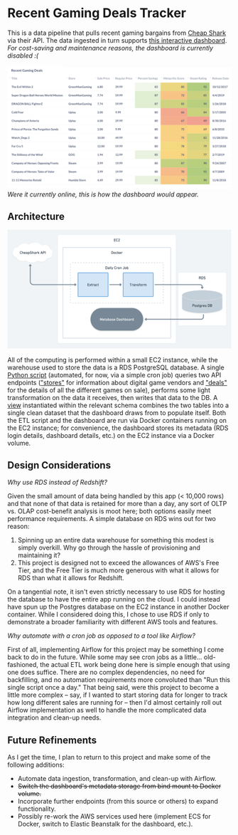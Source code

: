 # Recent Gaming Deals Tracker

This is a data pipeline that pulls recent gaming bargains from [Cheap Shark](https://www.cheapshark.com/) via their API. The data ingested in turn supports [this interactive dashboard](http://18.214.233.99:3000/public/dashboard/fe0614d2-c8a3-4f8c-a1a9-a694c85055cf). *For cost-saving and maintenance reasons, the dashboard is currently disabled :(*

[![dashboard_preview](images/dashboard_preview.png)](http://18.214.233.99:3000/public/dashboard/fe0614d2-c8a3-4f8c-a1a9-a694c85055cf)
*Were it currently online, this is how the dashboard would appear.* 

## Architecture

![Architecture Diagram](images/games_savings_arch.png)

All of the computing is performed within a small EC2 instance, while the warehouse used to store the data is a RDS PostgreSQL database. A single [Python script](src/api_etl.py) (automated, for now, via a simple cron job) queries two API endpoints (["stores"](https://apidocs.cheapshark.com/#f0bc20fe-688b-68d9-df27-22d6f6441849) for information about digital game vendors and ["deals"](https://apidocs.cheapshark.com/#c33f57dd-3bb3-3b1f-c454-08cab413a115) for the details of all the different games on sale), performs some light transformation on the data it receives, then writes that data to the DB. A [view](sql_scripts/dashboard_view.sql) instantiated within the relevant schema combines the two tables into a single clean dataset that the dashboard draws from to populate itself. Both the ETL script and the dashboard are run via Docker containers running on the EC2 instance; for convenience, the dashboard stores its metadata (RDS login details, dashboard details, etc.) on the EC2 instance via a Docker volume.

## Design Considerations

*Why use RDS instead of Redshift?*
  
Given the small amount of data being handled by this app (< 10,000 rows) and that none of that data is retained for more than a day, any sort of OLTP vs. OLAP cost-benefit analysis is moot here; both options easily meet performance requirements. A simple database on RDS wins out for two reason:
1) Spinning up an entire data warehouse for something this modest is simply overkill. Why go through the hassle of provisioning and maintaining it?
2) This project is designed not to exceed the allowances of AWS's Free Tier, and the Free Tier is much more generous with what it allows for RDS than what it allows for Redshift.
  
On a tangential note, it isn't even strictly necessary to use RDS for hosting the database to have the entire app running on the cloud. I could instead have spun up the Postgres database on the EC2 instance in another Docker container. While I considered doing this, I chose to use RDS if only to demonstrate a broader familiarity with different AWS tools and features.
  
*Why automate with a cron job as opposed to a tool like Airflow?*
  
First of all, implementing Airflow for this project may be something I come back to do in the future. While some may see cron jobs as a little... old-fashioned, the actual ETL work being done here is simple enough that using one does suffice. There are no complex dependencies, no need for backfilling, and no automation requirements more convoluted than "Run this single script once a day." That being said, were this project to become a little more complex – say, if I wanted to start storing data for longer to track how long different sales are running for – then I'd almost certainly roll out Airflow implementation as well to handle the more complicated data integration and clean-up needs.

## Future Refinements

As I get the time, I plan to return to this project and make some of the following additions:
* Automate data ingestion, transformation, and clean-up with Airflow.
* ~~Switch the dashboard's metadata storage from bind mount to Docker volume.~~
* Incorporate further endpoints (from this source or others) to expand functionality.
* Possibly re-work the AWS services used here (implement ECS for Docker, switch to Elastic Beanstalk for the dashboard, etc.).



